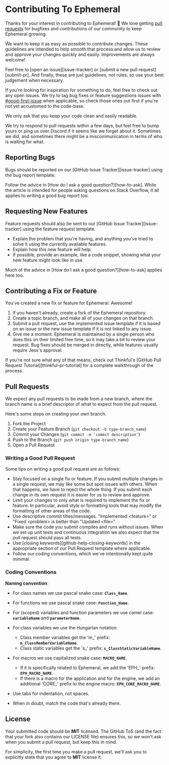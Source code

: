 # Contributing To Ephemeral
Thanks for your interest in contributing to Ephemeral! :tada: We love getting [pull requests](https://www.quora.com/GitHub-What-is-a-pull-request) for bugfixes and contributions of our community to keep Ephemeral growing.

We want to keep it as easy as possible to contribute changes. These guidelines are intended to help smooth that process and allow us to review and approve your changes quickly and easily. Improvements are always welcome!

Feel free to [open an issue][issue-tracker] or [submit a new pull request][submit-pr]. And finally, these are just guidelines, not rules, so use your best judgement when necessary.

If you're looking for inspiration for something to do, feel free to check out any open issues. We try to tag bug fixes or feature suggestions issues with [#good-first-issue](https://github.com/Toxocious/Ephemeral/issues?q=is%3Aissue+is%3Aopen+label%3A%22good+first+issue%22) when applicable, so check those ones out first if you're not yet accustomed to the code-base.

We only ask that you keep your code clean and easily readable.

We try to respond to pull requests within a few days, but feel free to bump yours or ping us over Discord if it seems like we forget about it. Sometimes we did, and sometimes there might be a miscommunication in terms of who is waiting for what.



## Reporting Bugs
Bugs should be reported on our [GitHub Issue Tracker][issue-tracker] using the bug report template.

Follow the advice in [How do I ask a good question?][how-to-ask]. While the article is intended for people asking questions on Stack Overflow, it all applies to writing a good bug report too.



## Requesting New Features
Feature requests should also be sent to our [GitHub Issue Tracker][issue-tracker] using the feature request template.

- Explain the problem that you're having, and anything you've tried to solve it using the currently available features.
- Explain how this new feature will help.
- If possible, provide an example, like a code snippet, showing what your new feature might look like in use.

Much of the advice in [How do I ask a good question?][how-to-ask] applies here too.



## Contributing a Fix or Feature
You've created a new fix or feature for Ephemeral. Awesome!

1. If you haven't already, create a fork of the Ephemeral repository.
2. Create a topic branch, and make all of your changes on that branch.
3. Submit a pull request, use the implemented issue template if it is based on an issue or the new issue template if it is not linked to any issue.
4. Give me a moment. Ephemeral is maintained by a single person who does this on their limited free time, so it may take a bit to review your request. Bug fixes should be merged in directly, while features usually require Jess's approval.

If you're not sure what any of that means, check out Thinkful's [GitHub Pull Request Tutorial][thinkful-pr-tutorial] for a complete walkthrough of the process.



## Pull Requests
We expect any pull requests to be made from a new branch, where the branch name is a brief descriptor of what to expect from the pull request.

Here's some steps on creating your own branch.

1. Fork the Project
2. Create your Feature Branch (``git checkout -b type-branch_name``)
3. Commit your Changes (``git commit -m 'commit description'``)
4. Push to the Branch (``git push origin type-branch_name``)
5. Open a Pull Request

### Writing a Good Pull Request
Some tips on writing a good pull request are as follows:

- Stay focused on a single fix or feature. If you submit multiple changes in a single request, we may like some but spot issues with others. When that happens, we have to reject the whole thing. If you submit each change in its own request it is easier for us to review and approve.
- Limit your changes to only what is required to implement the fix or feature. In particular, avoid style or formatting tools that may modify the formatting of other areas of the code.
- Use descriptive commit titles/messages. "Implemented \<feature\>" or "Fixed \<problem\> is better than "Updated \<file\>".
- Make sure the code you submit compiles and runs without issues. When we set up unit tests and continuous integration we also expect that the pull request should pass all tests.
- Use [closing keywords][github-help-closing-keywords] in the appropriate section of our Pull Request template where applicable.
- Follow our coding conventions, which we've intentionally kept quite minimal.



### Coding Conventions
**Naming convention**:
  - For class names we use pascal snake case: **`Class_Name`**.
  - For functions we use pascal snake case: **`Function_Name`**.

  - For (scoped) variables and function parameters we use camel case: **`variableName`** and **`parameterName`**.

  - For class variables we use the Hungarian notation:
    - Class member variables get the 'm_' prefix: **`m_ClassMemberVariableName`**.
    - Class static variables get the 's_' prefix: **`s_ClassStaticVariableName`**.

  - For macros we use capitalized snake case: **`MACRO_NAME`**.
    - If it is specifically related to Ephemeral, we add the 'EPH_' prefix: **`EPH_MACRO_NAME`**.
    - If there is a macro for the application and for the engine, we add an additional 'CORE_' prefix to the engine macro:  **`EPH_CORE_MACRO_NAME`**.

- Use tabs for indentation, not spaces.

- When in doubt, match the code that's already there.



## License
Your submitted code should be **MIT** licensed. The GitHub ToS (and the fact that your fork also contains our LICENSE file) ensures this, so we won't ask when you submit a pull request, but keep this in mind.

For simplicity, the first time you make a pull request, we'll ask you to explicitly state that you agree to **MIT** license it.
